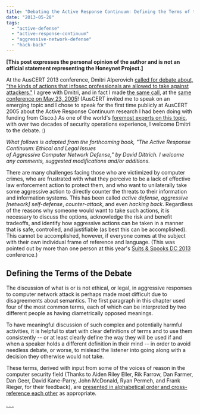 ```yaml
---
title: "Debating the Active Response Continuum: Defining the Terms of the Debate"
date: "2013-05-28"
tags: 
  - "active-defense"
  - "active-response-continuum"
  - "aggressive-network-defense"
  - "hack-back"
---
```


**\[This post expresses the personal opinion of the author and is not an official statement representing the Honeynet Project.\]**  
  
At the AusCERT 2013 conference, Dmitri Alperovich [called for debate about, "the kinds of actions that infosec professionals are allowed to take against attackers."](http://www.cso.com.au/article/462651/auscert_2013_world_needs_debate_about_hack-back_rules_engagement/?fp=4&fpid=959105) I agree with Dmitri, and in fact I made [the same call](http://staff.washington.edu/dittrich/talks/auscert-dittrich-arc.ppt), at the [same conference on May 23, 2005](http://conference.auscert.org.au/conf2005/program_schedule.html)! (AusCERT invited me to speak on an emerging topic and I chose to speak for the first time publicly at AusCERT 2005 about the Active Response Continuum research I had been doing with funding from Cisco.) As one of the world's [foremost experts on this topic](http://staff.washington.edu/dittrich/activeresponse.html), with over two decades of security operations experience, I welcome Dmitri to the debate. :)  
  
_What follows is adapted from the forthcoming book, "The Active Response Continuum: Ethical and Legal Issues  
of Aggressive Computer Network Defense," by David Dittrich. I welcome any comments, suggested modifications and/or additions._  
  
There are many challenges facing those who are victimized by computer crimes, who are frustrated with what they perceive to be a lack of effective law enforcement action to protect them, and who want to unilaterally take some aggressive action to directly counter the threats to their information and information systems. This has been called _active defense_, _aggressive \[network\] self-defense_, _counter-attack_, and even _hacking back_. Regardless of the reasons why someone would want to take such actions, it is necessary to discuss the options, acknowledge the risk and benefit tradeoffs, and identify how aggressive actions can be taken in a manner that is safe, controlled, and justifiable (as best this can be accomplished). This cannot be accomplished, however, if everyone comes at the subject with their own individual frame of reference and language. (This was pointed out by more than one person at this year's [Suits & Spooks DC 2013](https://twitter.com/search?q=%23snsdc) conference.)  
  
  
  

## Defining the Terms of the Debate

  
  
The discussion of what is or is not ethical, or legal, in aggressive responses to computer network attack is perhaps made most difficult due to disagreements about semantics. The first paragraph in this chapter used four of the most common terms, each of which can be interpreted by two different people as having diametrically opposed meanings.  
  
To have meaningful discussion of such complex and potentially harmful activities, it is helpful to start with clear definitions of terms and to use them consistently -- or at least clearly define the way they will be used if and when a speaker holds a different definition in their mind -- in order to avoid needless debate, or worse, to mislead the listener into going along with a decision they otherwise would not take.  
  
These terms, derived with input from some of the voices of reason in the computer security field (Thanks to Aiden Riley Eller, Rik Farrow, Dan Farmer, Dan Geer, David Kane-Parry, John McDonald, Ryan Permeh, and Frank Rieger, for their feedback), are [presented in alphabetical order and cross-reference each other](http://staff.washington.edu/dittrich/arc/book/definitions.html) as appropriate.  
  
[. . .](http://staff.washington.edu/dittrich/arc/book/definitions.html)

